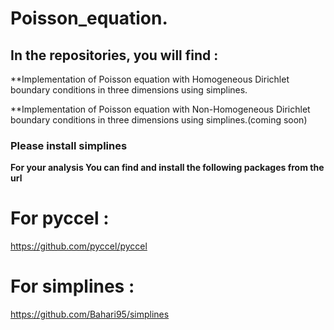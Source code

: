 # Poisson_equation.
## In the repositories, you will find :

**Implementation of Poisson equation with Homogeneous Dirichlet boundary conditions in three dimensions using simplines.

**Implementation of Poisson equation with Non-Homogeneous Dirichlet boundary conditions in three dimensions using simplines.(coming soon)

### Please install simplines

**For your analysis You can find and install the following packages from the url**

# For pyccel : 

  https://github.com/pyccel/pyccel

# For simplines : 

  https://github.com/Bahari95/simplines

